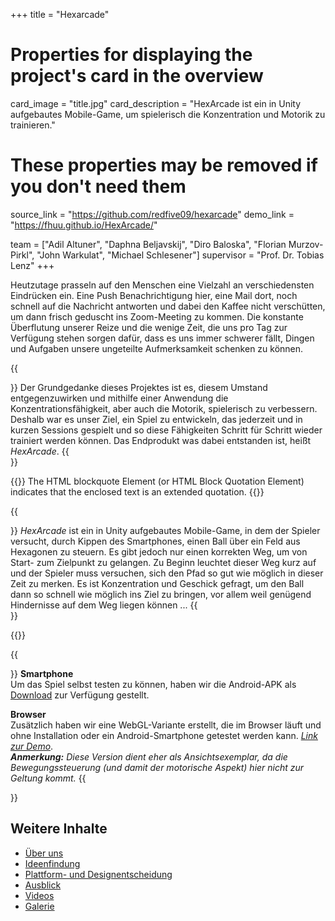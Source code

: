 +++
title = "Hexarcade"

# Properties for displaying the project's card in the overview
card_image = "title.jpg"
card_description = "HexArcade ist ein in Unity aufgebautes Mobile-Game, um spielerisch die Konzentration und Motorik zu trainieren."

# These properties may be removed if you don't need them
source_link = "https://github.com/redfive09/hexarcade"
demo_link = "https://fhuu.github.io/HexArcade/"

team = ["Adil Altuner", "Daphna Beljavskij", "Diro Baloska", "Florian Murzov-Pirkl", "John Warkulat", "Michael Schlesener"]
supervisor = "Prof. Dr. Tobias Lenz"
+++

Heutzutage prasseln auf den Menschen eine Vielzahl an verschiedensten Eindrücken ein. Eine Push Benachrichtigung hier, eine Mail dort, noch schnell auf die Nachricht antworten und dabei den Kaffee nicht verschütten, um dann frisch geduscht ins Zoom-Meeting zu kommen. Die konstante Überflutung unserer Reize und die wenige Zeit, die uns pro Tag zur Verfügung stehen sorgen dafür, dass es uns immer schwerer fällt, Dingen und Aufgaben unsere ungeteilte Aufmerksamkeit schenken zu können.


{{<section title="Unser Ziel">}}
Der Grundgedanke dieses Projektes ist es, diesem Umstand entgegenzuwirken und mithilfe einer Anwendung die Konzentrationsfähigkeit, aber auch die Motorik, spielerisch zu verbessern.
Deshalb war es unser Ziel, ein Spiel zu entwickeln, das jederzeit und in kurzen Sessions gespielt und so diese Fähigkeiten Schritt für Schritt wieder trainiert werden können. Das Endprodukt was dabei entstanden ist, heißt *HexArcade*.
{{</section>}}

{{<quote source="https://developer.mozilla.org/en-US/docs/Web/HTML/Element/blockquote" caption="MDN web docs">}}
The HTML blockquote Element (or HTML Block Quotation Element) indicates that the enclosed text is an extended quotation.
{{</quote>}}

{{<section title="Was ist HexArcade?">}}
*HexArcade* ist ein in Unity aufgebautes Mobile-Game, in dem der Spieler versucht, durch Kippen des Smartphones, einen Ball über ein Feld aus Hexagonen zu steuern. Es gibt jedoch nur einen korrekten Weg, um von Start- zum Zielpunkt zu gelangen. Zu Beginn leuchtet dieser Weg kurz auf und der Spieler muss versuchen, sich den Pfad so gut wie möglich in dieser Zeit zu merken. Es ist Konzentration und Geschick gefragt, um den Ball dann so schnell wie möglich ins Ziel zu bringen, vor allem weil genügend Hindernisse auf dem Weg liegen können ...
{{</section >}}

{{<mediathek id="cba94788b18ce2d77e1599e7135a1758">}}

{{<section title="Ausprobieren">}}
**Smartphone**\
Um das Spiel selbst testen zu können, haben wir die Android-APK als [Download](https://drive.google.com/file/d/1txTJe-h1OOw8KCR656zlLLBEdLnFh6Qr/view?usp=sharing) zur Verfügung gestellt.

**Browser**\
Zusätzlich haben wir eine WebGL-Variante erstellt, die im Browser läuft und ohne Installation oder ein Android-Smartphone getestet werden kann. [*Link zur Demo*](https://fhuu.github.io/HexArcade/).\
***Anmerkung:*** *Diese Version dient eher als Ansichtsexemplar, da die Bewegungssteuerung (und damit der motorische Aspekt) hier nicht zur Geltung kommt.*
{{</section>}}


## Weitere Inhalte
* [Über uns](about-us)
* [Ideenfindung](idea-finding)
* [Plattform- und Designentscheidung](platform-and-design)
* [Ausblick](future-prospects)
* [Videos](videos)
* [Galerie](gallery)
